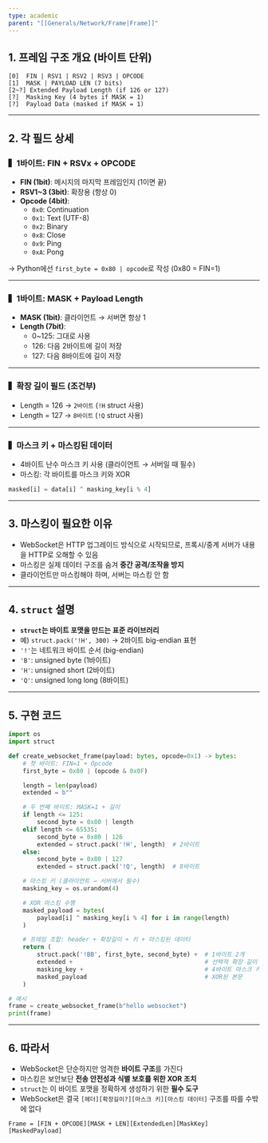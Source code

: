 ```yaml
---
type: academic
parent: "[[Generals/Network/Frame|Frame]]"
---
```

## 1. 프레임 구조 개요 (바이트 단위)

```
[0]  FIN | RSV1 | RSV2 | RSV3 | OPCODE
[1]  MASK | PAYLOAD LEN (7 bits)
[2~?] Extended Payload Length (if 126 or 127)
[?]  Masking Key (4 bytes if MASK = 1)
[?]  Payload Data (masked if MASK = 1)

```

---

## 2. 각 필드 상세

### ▍1바이트: FIN + RSVx + OPCODE

- **FIN (1bit)**: 메시지의 마지막 프레임인지 (1이면 끝)
- **RSV1~3 (3bit)**: 확장용 (항상 0)
- **Opcode (4bit)**:
    - `0x0`: Continuation
    - `0x1`: Text (UTF-8)
    - `0x2`: Binary
    - `0x8`: Close
    - `0x9`: Ping
    - `0xA`: Pong

→ Python에선 `first_byte = 0x80 | opcode`로 작성 (0x80 = FIN=1)

---

### ▍1바이트: MASK + Payload Length

- **MASK (1bit)**: 클라이언트 → 서버면 항상 1
- **Length (7bit)**:
    - 0~125: 그대로 사용
    - 126: 다음 2바이트에 길이 저장
    - 127: 다음 8바이트에 길이 저장

---

### ▍확장 길이 필드 (조건부)

- Length = 126 → `2바이트` (`!H` struct 사용)
- Length = 127 → `8바이트` (`!Q` struct 사용)

---

### ▍마스크 키 + 마스킹된 데이터

- 4바이트 난수 마스크 키 사용 (클라이언트 → 서버일 때 필수)
- 마스킹: 각 바이트를 마스크 키와 XOR

```python
masked[i] = data[i] ^ masking_key[i % 4]

```

---

## 3. 마스킹이 필요한 이유

- WebSocket은 HTTP 업그레이드 방식으로 시작되므로, 프록시/중계 서버가 내용을 HTTP로 오해할 수 있음
- 마스킹은 실제 데이터 구조를 숨겨 **중간 공격/조작을 방지**
- 클라이언트만 마스킹해야 하며, 서버는 마스킹 안 함

---

## 4. `struct` 설명

- **`struct`는 바이트 포맷을 만드는 표준 라이브러리**
- 예) `struct.pack('!H', 300)` → 2바이트 big-endian 표현
- `'!'`는 네트워크 바이트 순서 (big-endian)
- `'B'`: unsigned byte (1바이트)
- `'H'`: unsigned short (2바이트)
- `'Q'`: unsigned long long (8바이트)

---

## 5. 구현 코드

```python
import os
import struct

def create_websocket_frame(payload: bytes, opcode=0x1) -> bytes:
    # 첫 바이트: FIN=1 + Opcode
    first_byte = 0x80 | (opcode & 0x0F)

    length = len(payload)
    extended = b""

    # 두 번째 바이트: MASK=1 + 길이
    if length <= 125:
        second_byte = 0x80 | length
    elif length <= 65535:
        second_byte = 0x80 | 126
        extended = struct.pack('!H', length)  # 2바이트
    else:
        second_byte = 0x80 | 127
        extended = struct.pack('!Q', length)  # 8바이트

    # 마스킹 키 (클라이언트 → 서버에서 필수)
    masking_key = os.urandom(4)

    # XOR 마스킹 수행
    masked_payload = bytes(
        payload[i] ^ masking_key[i % 4] for i in range(length)
    )

    # 프레임 조합: header + 확장길이 + 키 + 마스킹된 데이터
    return (
        struct.pack('!BB', first_byte, second_byte) +  # 1바이트 2개
        extended +                                     # 선택적 확장 길이
        masking_key +                                  # 4바이트 마스크 키
        masked_payload                                 # XOR된 본문
    )

# 예시
frame = create_websocket_frame(b"hello websocket")
print(frame)

```

---

## 6. 따라서

- WebSocket은 단순하지만 엄격한 **바이트 구조**를 가진다
- 마스킹은 보안보단 **전송 안전성과 식별 보호를 위한 XOR 조치**
- `struct`는 이 바이트 포맷을 정확하게 생성하기 위한 **필수 도구**
- WebSocket은 결국 `[헤더][확장길이?][마스크 키][마스킹 데이터]` 구조를 따를 수밖에 없다

```
Frame = [FIN + OPCODE][MASK + LEN][ExtendedLen][MaskKey][MaskedPayload]

```